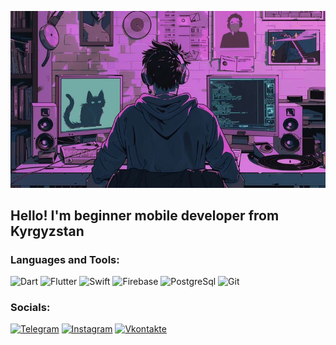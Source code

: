 [![Header](https://github.com/cencus34/cencus34/blob/main/assets/header.jpg)](https://ru.pinterest.com/pin/25332816646869397/)

## Hello! I'm beginner mobile developer from Kyrgyzstan

### Languages and Tools:
![Dart](https://img.shields.io/badge/-Dart-090909?style=for-the-badge&logo=dart&logoColor=097CDB)
![Flutter](https://img.shields.io/badge/-Flutter-090909?style=for-the-badge&logo=flutter&logoColor=47C5FB)
![Swift](https://img.shields.io/badge/-Swift-090909?style=for-the-badge&logo=Swift&logoColor=DC7711)
![Firebase](https://img.shields.io/badge/-Firebase-090909?style=for-the-badge&logo=firebase&logoColor=F8C52C)
![PostgreSql](https://img.shields.io/badge/-PostgreSQL-090909?style=for-the-badge&logo=postGresql&logoColor=1D4EC0)
![Git](https://img.shields.io/badge/-git-090909?style=for-the-badge&logo=git&logoColor=FA2403)

### Socials:
[![Telegram](https://img.shields.io/badge/-Telegram-090909?style=for-the-badge&logo=telegram&logoColor=27A0D9)](https://t.me/cencus34)
[![Instagram](https://img.shields.io/badge/-Instagram-090909?style=for-the-badge&logo=instagram&logoColor=B4068E)](null)
[![Vkontakte](https://img.shields.io/badge/-Vkontakte-090909?style=for-the-badge&logo=Vk&logoColor=4F7DB3)](https://vk.com/id774594510)

